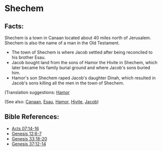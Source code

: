 # Shechem #

## Facts: ##

Shechem is a town in Canaan located about 40 miles north of Jerusalem. Shechem is also the name of a man in the Old Testament.

* The town of Shechem is where Jacob settled after being reconciled to his brother Esau.
* Jacob bought land from the sons of Hamor the Hivite in Shechem, which later became his family burial ground and where Jacob's sons buried him.
* Hamor's son Shechem raped Jacob's daughter Dinah, which resulted in Jacob's sons killing all the men in the town of Shechem.

(Translation suggestions: [Hamor](../other/hamor.md)

(See also: [Canaan](../other/canaan.md), [Esau](../other/esau.md), [Hamor](../other/hamor.md), [Hivite](../other/hivite.md), [Jacob](../other/jacob.md))

## Bible References: ##

* [Acts 07:14-16](en/tn/act/help/07/14)
* [Genesis 12:6-7](en/tn/gen/help/12/06)
* [Genesis 33:18-20](en/tn/gen/help/33/18)
* [Genesis 37:12-14](en/tn/gen/help/37/12)
